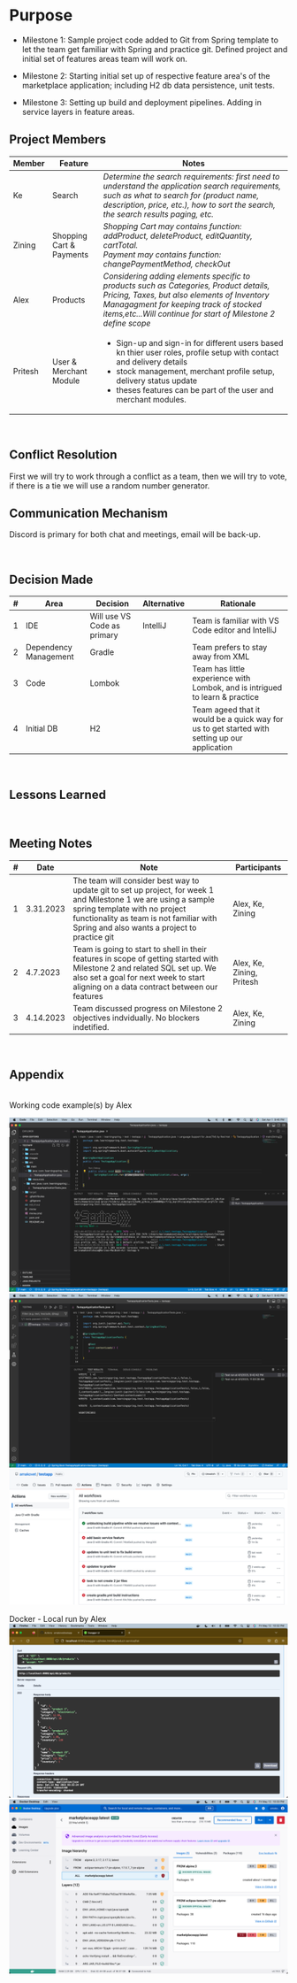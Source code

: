 # Purpose

- Milestone 1: Sample project code added to Git from Spring template to let the team get familiar with Spring and practice git. Defined project and initial set of features areas team will work on.

- Milestone 2: Starting initial set up of respective feature area's of the marketplace application; including H2 db data persistence, unit tests.

- Milestone 3: Setting up build and deployment pipelines. Adding in service layers in feature areas.
  <br/>

## Project Members

| Member  | Feature                  | Notes                                                                                                                                                                                                                                                                               |
| ------- | ------------------------ | ----------------------------------------------------------------------------------------------------------------------------------------------------------------------------------------------------------------------------------------------------------------------------------- |
| Ke      | Search                   | <i>Determine the search requirements: first need to understand the application search requirements, such as what to search for (product name, description, price, etc.), how to sort the search, the search results paging, etc.</i>                                                |
| Zining  | Shopping Cart & Payments | <i>Shopping Cart may contains function: addProduct, deleteProduct, editQuantity, cartTotal. <br> Payment may contains function: changePaymentMethod, checkOut</i>                                                                                                                   |
| Alex    | Products                 | <i>Considering adding elements specific to products such as Categories, Product details, Pricing, Taxes, but also elements of Inventory Managagment for keeping track of stocked items,etc...Will continue for start of Milestone 2 define scope</i>                                |
| Pritesh | User & Merchant Module   | <ul><li>Sign-up and sign-in for different users based kn thier user roles, profile setup with contact and delivery details</li><li>stock management, merchant profile setup, delivery status update</li><li>theses features can be part of the user and merchant modules.</li></ul> |

<br/>

## Conflict Resolution

First we will try to work through a conflict as a team, then we will try to vote, if there is a tie we will use a random number generator.
<br/>

## Communication Mechanism

Discord is primary for both chat and meetings, email will be back-up.

<br/>

## Decision Made

| #   | Area                  | Decision                    | Alternative | Rationale                                                                                     |
| --- | --------------------- | --------------------------- | ----------- | --------------------------------------------------------------------------------------------- |
| 1   | IDE                   | Will use VS Code as primary | IntelliJ    | Team is familiar with VS Code editor and IntelliJ                                             |
| 2   | Dependency Management | Gradle                      |             | Team prefers to stay away from XML                                                            |
| 3   | Code                  | Lombok                      |             | Team has little experience with Lombok, and is intrigued to learn & practice                  |
| 4   | Initial DB            | H2                          |             | Team ageed that it would be a quick way for us to get started with setting up our application |

<br/>

## Lessons Learned

<br/>

## Meeting Notes

| #   | Date      | Note                                                                                                                                                                                                                                         | Participants              |
| --- | --------- | -------------------------------------------------------------------------------------------------------------------------------------------------------------------------------------------------------------------------------------------- | ------------------------- |
| 1   | 3.31.2023 | The team will consider best way to update git to set up project, for week 1 and Milestone 1 we are using a sample spring template with no project functionality as team is not familiar with Spring and also wants a project to practice git | Alex, Ke, Zining          |
| 2   | 4.7.2023  | Team is going to start to shell in their features in scope of getting started with Milestone 2 and related SQL set up. We also set a goal for next week to start aligning on a data contract between our features                            | Alex, Ke, Zining, Pritesh |
| 3   | 4.14.2023 | Team discussed progress on Milestone 2 objectives indvidually. No blockers indetified.                                                                                                                                                       | Alex, Ke, Zining          |

<br/>

## Appendix

<br/>
Working code example(s) by Alex

![Screen Capture #1](images/AlexScreenShotA.png)
![Screen Capture #2](images/AlexScreenShotB.png)
![Screen Capture #3](images/AlexScreenShotCIBuild.png)

Docker - Local run by Alex
![Screen Capture #4](images/AlexScreenShotDockerLocalRun.png)
![Screen Capture #5](images/AlexScreenShotDockerLocalRunDataWorking.png)

<br/>
